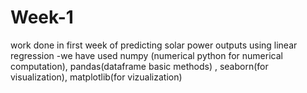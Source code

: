 # Week-1
work done in first week of predicting solar power outputs using linear regression -we have used numpy (numerical python for numerical computation), pandas(dataframe basic methods) , seaborn(for visualization), matplotlib(for vizualization) 

